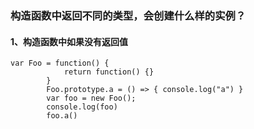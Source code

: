 ### 构造函数中返回不同的类型，会创建什么样的实例？

#### 1、构造函数中如果没有返回值

```
var Foo = function() {
            return function() {}
        }
        Foo.prototype.a = () => { console.log("a") }
        var foo = new Foo();
        console.log(foo)
        foo.a()
```

